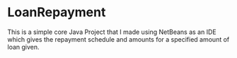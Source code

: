 # LoanRepayment
This is a simple core Java Project that I made using NetBeans as an IDE which gives the repayment schedule and amounts for a specified amount of loan given.
